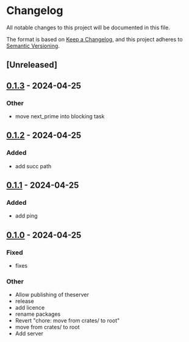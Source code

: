 # Changelog
All notable changes to this project will be documented in this file.

The format is based on [Keep a Changelog](https://keepachangelog.com/en/1.0.0/),
and this project adheres to [Semantic Versioning](https://semver.org/spec/v2.0.0.html).

## [Unreleased]

## [0.1.3](https://github.com/glennib/example-workspace-rs/compare/glennib-theserver-v0.1.2...glennib-theserver-v0.1.3) - 2024-04-25

### Other
- move next_prime into blocking task

## [0.1.2](https://github.com/glennib/example-workspace-rs/compare/glennib-theserver-v0.1.1...glennib-theserver-v0.1.2) - 2024-04-25

### Added
- add succ path

## [0.1.1](https://github.com/glennib/example-workspace-rs/compare/glennib-theserver-v0.1.0...glennib-theserver-v0.1.1) - 2024-04-25

### Added
- add ping

## [0.1.0](https://github.com/glennib/example-workspace-rs/releases/tag/glennib-theserver-v0.1.0) - 2024-04-25

### Fixed
- fixes

### Other
- Allow publishing of theserver
- release
- add licence
- rename packages
- Revert "chore: move from crates/ to root"
- move from crates/ to root
- Add server
